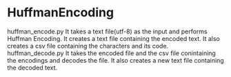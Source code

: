 # HuffmanEncoding
huffman_encode.py 
It takes a text file(utf-8) as the input and performs Huffman Encoding.
It creates a text file containing the encoded text.
It also creates a csv file containing the characters and its code.
huffman_decode.py 
It takes the encoded file and the csv file conintaining the encodings and decodes the file.
It also creates a new text file containing the decoded text.
